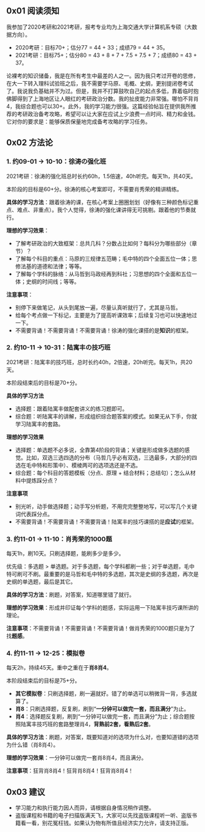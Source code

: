 ## 0x01 阅读须知

我参加了2020考研和2021考研，报考专业均为上海交通大学计算机系专硕（大数据方向）。

- 2020考研：目标70+；估分77 = 44 + 33；成绩79 = 44 + 35。
- 2021考研：目标75+；估分80 = 43 + 8 + 7 + 7.5 + 7.5 + 7；成绩80 = 43 + 37。

论裸考的知识储备，我是在所有考生中最差的人之一。因为我只考过开卷的思修，在大一下转入理科试验班之后，我不需要学马原、毛概、史纲，更别提闭卷考试了。我说我负基础并不为过。但是，我并不打算鼓吹自己的起点多低，靠着临时抱佛脚得到了上海地区让人眼红的考研政治分数。我的扯皮能力非常强。哪怕不背肖4，我综合题也可以30+。此外，我的学习能力很强。这篇经验帖旨在提供我所推荐的考研政治备考攻略，希望可以让大家在应试上少浪费一点时间、精力和金钱。它对你的要求是：能够保质保量地完成备考攻略的学习任务。

## 0x02 方法论

### 1. 约09-01 → 10-10：徐涛の强化班

2021考研：徐涛的强化班总时长约60h，1.5倍速，40h听完。每天1h，共40天。

本阶段的目标是60+分。徐涛的核心考案即可，不需要肖秀荣的精讲精练。

**具体的学习方法**：跟着徐涛的课，在核心考案上圈圈划划（好像有三种颜色标记重点、难点、非重点）。我个人觉得，徐涛的强化课讲得无可挑剔。跟着他的节奏就行。

**理想的学习效果**：

- 了解考研政治的大致框架：总共几科？分数占比如何？每科分为哪些部分（章节）？
- 了解每个科目的重点：马原的三规律五范畴；毛中特的四个全面五位一体；思修法基的道德和法律；等等。
- 了解每个学科的脉络：从马哲到马政经再到科社；习思想的四个全面和五位一体；史纲的时间线；等等。

**注意事项**：

- 别停下来做笔记，从头到尾放一遍，尽量认真听就行了，尤其是马哲。
- 给每个考点做一下标记，主要是为了提高听课效率；后续复习也可以快速地过一下。
- 不需要背诵！不需要背诵！不需要背诵！徐涛的强化课搭的是**知识**的框架。

### 2. 约10-11 → 10-31：陆寓丰の技巧班

2021考研：陆寓丰的技巧班，总时长约40h，2倍速，20h听完。每天1h，共20天。

本阶段结束后的目标是70+分。

**具体的学习方法**

- 选择题：跟着陆寓丰做配套讲义的练习题即可。
- 综合题：听陆寓丰的讲解，形成组织综合题答案的模式。如果无从下手，你就学习陆寓丰的套路。

**理想的学习效果**

- 选择题：单选题不必多说，全靠第4阶段的背诵；关键是形成做多选题的感觉。比如，双选三选四选的分布（马哲几乎必有双选，三选最多，大部分的四选在毛中特和形策中）、模棱两可的选项选还是不选。
- 综合题：每个科目的答题模板（分点、原理 + 结合材料；总结句）；怎么从材料中提炼踩分点？

**注意事项**

- 别光听，动手做选择题；动手写分析题，不用完完整整地写，可以写几个关键词代表踩分点。
- 不需要背诵！不需要背诵！不需要背诵！陆寓丰的技巧课搭的是**应试**的框架。

### 3. 约11-01 → 11-10：肖秀荣的1000题

每天1h，刷10天。只刷选择题，能刷多少是多少。

优先级：多选题 > 单选题。对于多选题，每个学科都刷一些；对于单选题，毛中特可刷可不刷。最重要的是马哲和毛中特的多选题，其次是史纲的多选题，再次是史纲的单选题，最后是其它。

**具体的学习方法**：刷题，对答案，知道哪里错了就行。

**理想的学习效果**：形成并印证每个学科的题感，实际运用一下陆寓丰技巧课所讲的理论。

**注意事项**：不需要背诵！不需要背诵！不需要背诵！做肖秀荣的1000题只是为了找**题感**。

### 4. 约11-11 → 12-25：模拟卷

每天2h，持续45天。重中之重在于**肖8肖4**。

本阶段结束后的目标是75+分。

- **其它模拟卷**：只刷选择题，刷一遍就好。错了的单选可以稍微背一背，多选就算了。
- **肖8**：只刷选择题，反复刷，刷到“**一分钟可以做完一套，而且满分**”为止。
- **肖4**：选择题反复刷，刷到“一分钟可以做完一套，而且满分”为止；综合题按照陆寓丰技巧班的套路整理肖4，**背熟前2套，看熟后2套**。

**具体的学习方法**：刷题，对答案，既要知道对的选项为什么对，也要知道错的选项为什么错（肖8肖4）。

**理想的学习效果**：一分钟可以做完一套肖8肖4，而且满分。

**注意事项**：狂背肖8肖4！狂背肖8肖4！狂背肖8肖4！

## 0x03 建议

- 学习能力和执行能力因人而异，请根据自身情况稍作调整。
- 盗版课程和书籍的电子扫描版满天飞，大家可以先找盗版课程听一听、盗版书籍看一看，别花冤枉钱。如果认为物有所值且经济实力允许，请支持正版。